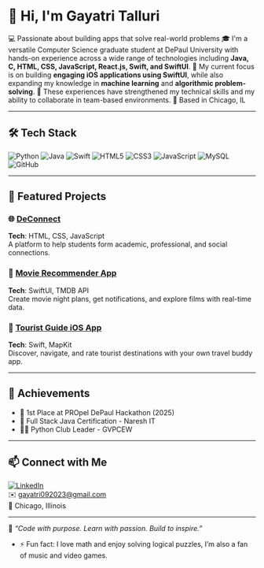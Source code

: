 # 👋 Hi, I'm Gayatri Talluri

💻 Passionate about building apps that solve real-world problems 
🎓 I'm a  versatile Computer Science graduate student at DePaul University with hands-on experience across a wide range of technologies including **Java, C, HTML, CSS, JavaScript, React.js, Swift, and SwiftUI**.
🚀 My current focus is on building **engaging iOS applications using SwiftUI**, while also expanding my knowledge in **machine learning** and **algorithmic problem-solving**.
🎯 These experiences have strengthened my technical skills and my ability to collaborate in team-based environments.
📍 Based in Chicago, IL  

---

## 🛠️ Tech Stack

![Python](https://img.shields.io/badge/Python-3776AB?style=flat&logo=python&logoColor=white)
![Java](https://img.shields.io/badge/Java-ED8B00?style=flat&logo=java&logoColor=white)
![Swift](https://img.shields.io/badge/Swift-F05138?style=flat&logo=swift&logoColor=white)
![HTML5](https://img.shields.io/badge/HTML5-E34F26?style=flat&logo=html5&logoColor=white)
![CSS3](https://img.shields.io/badge/CSS3-1572B6?style=flat&logo=css3&logoColor=white)
![JavaScript](https://img.shields.io/badge/JavaScript-F7DF1E?style=flat&logo=javascript&logoColor=black)
![MySQL](https://img.shields.io/badge/MySQL-005C84?style=flat&logo=mysql&logoColor=white)
![GitHub](https://img.shields.io/badge/GitHub-100000?style=flat&logo=github&logoColor=white)

---

## 📌 Featured Projects

### 🌐 [DeConnect](https://propelhackathon2025.vercel.app/)
**Tech**: HTML, CSS, JavaScript  
A platform to help students form academic, professional, and social connections.

### 📱 [Movie Recommender App](https://github.com/TG3-CODE/Movie-Recommender-App)
**Tech**: SwiftUI, TMDB API  
Create movie night plans, get notifications, and explore films with real-time data.

### 📱 [Tourist Guide iOS App](https://github.com/TG3-CODE/Tourist-Guide-App)
**Tech**: Swift, MapKit  
Discover, navigate, and rate tourist destinations with your own travel buddy app.

---

## 🏅 Achievements
- 🥇 1st Place at PROpel DePaul Hackathon (2025)
- 📜 Full Stack Java Certification - Naresh IT
- 👩‍🏫 Python Club Leader - GVPCEW

---

## 📫 Connect with Me

[![LinkedIn](https://img.shields.io/badge/LinkedIn-0077B5?style=flat&logo=linkedin&logoColor=white)](https://www.linkedin.com/in/gayatri-talluri-03tsvg925)  
✉️ gayatri092023@gmail.com  
📍 Chicago, Illinois

---

🌟 *“Code with purpose. Learn with passion. Build to inspire.”*

- ⚡ Fun fact: I love math and enjoy solving logical puzzles, I’m also a fan of music and video games.

